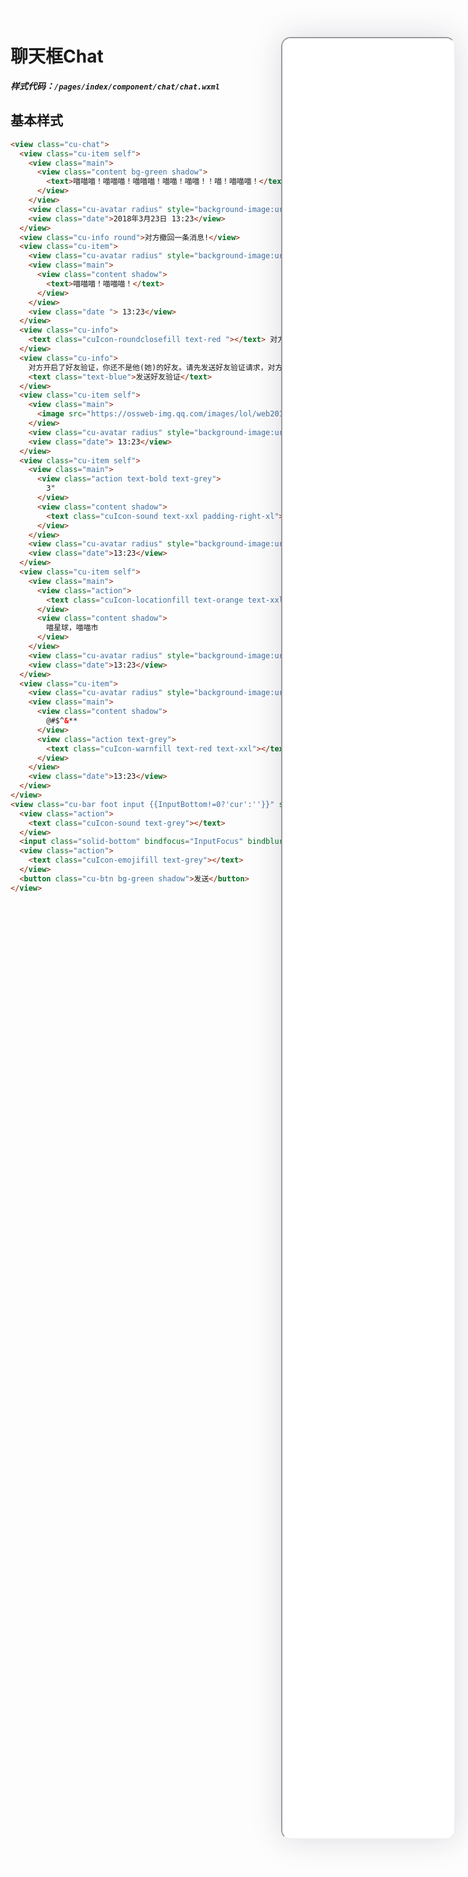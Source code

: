 <!--
 * @Descripttion: 
 * @version: V1.0
 * @Author: Xiaokang Lei
 * @email: lxk201808@163.com
 * @Date: 2022-12-02 17:51:33
 * @LastEditors: Xiaokang Lei
 * @LastEditTime: 2022-12-15 20:05:14
-->

<div class="minipre" style="width:18%; min-width:275px; height:90%; float:right; position:fixed; right:2.5%;top:2%;z-index:99;">
    <iframe src="./h5/index.html#/pages/index/plugin/chat/chat" width="100%" height="80%" style="border-radius:15px; box-shadow:0 0 50px 0px rgb(30 0 60 / 15%);"></iframe>
</div>

# 聊天框Chat

***样式代码：`/pages/index/component/chat/chat.wxml`***

## 基本样式

```html
<view class="cu-chat">
  <view class="cu-item self">
    <view class="main">
      <view class="content bg-green shadow">
        <text>喵喵喵！喵喵喵！喵喵喵！喵喵！喵喵！！喵！喵喵喵！</text>
      </view>
    </view>
    <view class="cu-avatar radius" style="background-image:url(https://ossweb-img.qq.com/images/lol/web201310/skin/big107000.jpg);"></view>
    <view class="date">2018年3月23日 13:23</view>
  </view>
  <view class="cu-info round">对方撤回一条消息!</view>
  <view class="cu-item">
    <view class="cu-avatar radius" style="background-image:url(https://ossweb-img.qq.com/images/lol/web201310/skin/big143004.jpg);"></view>
    <view class="main">
      <view class="content shadow">
        <text>喵喵喵！喵喵喵！</text>
      </view>
    </view>
    <view class="date "> 13:23</view>
  </view>
  <view class="cu-info">
    <text class="cuIcon-roundclosefill text-red "></text> 对方拒绝了你的消息
  </view>
  <view class="cu-info">
    对方开启了好友验证，你还不是他(她)的好友。请先发送好友验证请求，对方验证通过后，才能聊天。
    <text class="text-blue">发送好友验证</text>
  </view>
  <view class="cu-item self">
    <view class="main">
      <image src="https://ossweb-img.qq.com/images/lol/web201310/skin/big10006.jpg" class="radius" mode="widthFix"></image>
    </view>
    <view class="cu-avatar radius" style="background-image:url(https://ossweb-img.qq.com/images/lol/web201310/skin/big107000.jpg);"></view>
    <view class="date"> 13:23</view>
  </view>
  <view class="cu-item self">
    <view class="main">
      <view class="action text-bold text-grey">
        3"
      </view>
      <view class="content shadow">
        <text class="cuIcon-sound text-xxl padding-right-xl"> </text>
      </view>
    </view>
    <view class="cu-avatar radius" style="background-image:url(https://ossweb-img.qq.com/images/lol/web201310/skin/big107000.jpg);"></view>
    <view class="date">13:23</view>
  </view>
  <view class="cu-item self">
    <view class="main">
      <view class="action">
        <text class="cuIcon-locationfill text-orange text-xxl"></text>
      </view>
      <view class="content shadow">
        喵星球，喵喵市
      </view>
    </view>
    <view class="cu-avatar radius" style="background-image:url(https://ossweb-img.qq.com/images/lol/web201310/skin/big107000.jpg);"></view>
    <view class="date">13:23</view>
  </view>
  <view class="cu-item">
    <view class="cu-avatar radius" style="background-image:url(https://ossweb-img.qq.com/images/lol/web201310/skin/big143004.jpg);"></view>
    <view class="main">
      <view class="content shadow">
        @#$^&**
      </view>
      <view class="action text-grey">
        <text class="cuIcon-warnfill text-red text-xxl"></text> <text class="text-sm margin-left-sm">翻译错误</text>
      </view>
    </view>
    <view class="date">13:23</view>
  </view>
</view>
<view class="cu-bar foot input {{InputBottom!=0?'cur':''}}" style="bottom:{{InputBottom}}px">
  <view class="action">
    <text class="cuIcon-sound text-grey"></text>
  </view>
  <input class="solid-bottom" bindfocus="InputFocus" bindblur="InputBlur" adjust-position="{{false}}" focus="{{false}}" maxlength="300" cursor-spacing="10"></input>
  <view class="action">
    <text class="cuIcon-emojifill text-grey"></text>
  </view>
  <button class="cu-btn bg-green shadow">发送</button>
</view>
```

<br>


